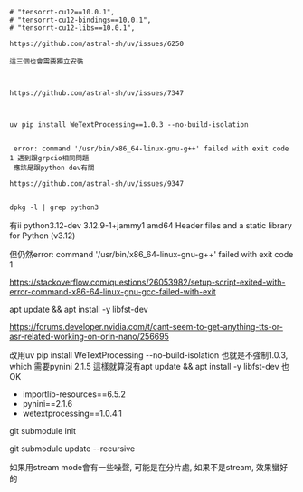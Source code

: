     # "tensorrt-cu12==10.0.1",
    # "tensorrt-cu12-bindings==10.0.1",
    # "tensorrt-cu12-libs==10.0.1",

    https://github.com/astral-sh/uv/issues/6250

    這三個也會需要獨立安裝



    https://github.com/astral-sh/uv/issues/7347



    uv pip install WeTextProcessing==1.0.3 --no-build-isolation


     error: command '/usr/bin/x86_64-linux-gnu-g++' failed with exit code 1 遇到跟grpcio相同問題
     應該是跟python dev有關

    https://github.com/astral-sh/uv/issues/9347


    dpkg -l | grep python3

有ii  python3.12-dev                  3.12.9-1+jammy1                             amd64        Header files and a static library for Python (v3.12)

但仍然error: command '/usr/bin/x86_64-linux-gnu-g++' failed with exit code 1 

https://stackoverflow.com/questions/26053982/setup-script-exited-with-error-command-x86-64-linux-gnu-gcc-failed-with-exit


apt update && apt install -y libfst-dev


https://forums.developer.nvidia.com/t/cant-seem-to-get-anything-tts-or-asr-related-working-on-orin-nano/256695




改用uv pip install WeTextProcessing --no-build-isolation      也就是不強制1.0.3, which 需要pynini 2.1.5
這樣就算沒有apt update && apt install -y libfst-dev 也OK

 + importlib-resources==6.5.2
 + pynini==2.1.6
 + wetextprocessing==1.0.4.1

git submodule init

git submodule update --recursive


如果用stream mode會有一些噪聲, 可能是在分片處, 如果不是stream, 效果蠻好的